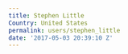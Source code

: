 ```yaml
---
title: Stephen Little
Country: United States
permalink: users/stephen_little
date: '2017-05-03 20:39:10 Z'
---
```


